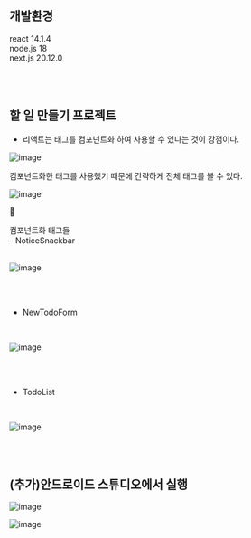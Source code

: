 ## 개발환경
react 14.1.4<br>
node.js 18<br>
next.js 20.12.0

<br><br>

## 할 일 만들기 프로젝트

- 리액트는 태그를 컴포넌트화 하여 사용할 수 있다는 것이 강점이다.

![image](https://github.com/yhwit30/nextJs_project/assets/153142837/62b0d0a7-5a22-4153-bff6-ce7a9a633749)


컴포넌트화한 태그를 사용했기 때문에 간략하게 전체 태그를 볼 수 있다.

![image](https://github.com/yhwit30/nextJs_project/assets/153142837/c9659bde-d3ba-4316-ae83-94f33dc0dfb4)


<p>&#128317;</p> 
컴포넌트화 태그들
<div>
- NoticeSnackbar
</div>
<br>
  
![image](https://github.com/yhwit30/nextJs_project/assets/153142837/72aebc7d-be63-4095-a1d4-e3389048b526)

<div>
  <br><br>
  
- NewTodoForm
</div>
<br>

![image](https://github.com/yhwit30/nextJs_project/assets/153142837/276523a1-0c46-4687-9bc7-f34dbac37468)

<div>
<br><br>
  
- TodoList
</div>
<br>

![image](https://github.com/yhwit30/nextJs_project/assets/153142837/a3e1a378-448c-4851-97ff-f7c50900c90e)




<br><br>
## (추가)안드로이드 스튜디오에서 실행

![image](https://github.com/yhwit30/nextJs_project/assets/153142837/9916ec8b-2693-47e6-955b-918c79f7054a)


![image](https://github.com/yhwit30/nextJs_project/assets/153142837/4340c057-414c-4bfe-9911-66cebfa7f4df)




